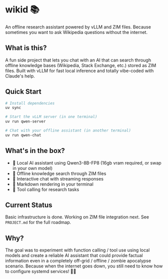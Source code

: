 # wikid 📚

An offline research assistant powered by vLLM and ZIM files. Because sometimes you want to ask Wikipedia questions without the internet.

## What is this?

A fun side project that lets you chat with an AI that can search through offline knowledge bases (Wikipedia, Stack Exchange, etc.) stored as ZIM files. Built with vLLM for fast local inference and totally vibe-coded with Claude's help.

## Quick Start

```bash
# Install dependencies
uv sync

# Start the vLLM server (in one terminal)
uv run qwen-server

# Chat with your offline assistant (in another terminal)
uv run qwen-chat
```

## What's in the box?

- 🤖 Local AI assistant using Qwen3-8B-FP8 (16gb vram required, or swap in your own model)
- 📁 Offline knowledge search through ZIM files
- 💬 Interactive chat with streaming responses
- 🎨 Markdown rendering in your terminal
- 🔧 Tool calling for research tasks

## Current Status

Basic infrastructure is done. Working on ZIM file integration next. See `PROJECT.md` for the full roadmap.

## Why?

The goal was to experiment with function calling / tool use using local models and create a reliable AI assistant that could provide factual information even in a completely off-grid / offline / zombie apocalypse scenario. Because when the internet goes down, you still need to know how to configure systemd services! 🧟‍♂️
